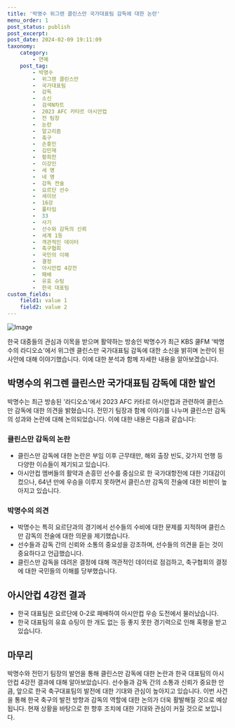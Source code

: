 ```yaml
---
title: '박명수 위그렌 클린스만 국가대표팀 감독에 대한 논란'
menu_order: 1
post_status: publish
post_excerpt: 
post_date: 2024-02-09 19:11:09
taxonomy:
    category:
        - 연예
    post_tag:
        - 박명수
        -  위그렌 클린스만
        -  국가대표팀
        -  감독
        -  소신
        -  검색N차트
        -  2023 AFC 카타르 아시안컵
        -  전 팀장
        -  논란
        -  알고리즘
        -  축구
        -  손흥민
        -  김민재
        -  황희찬
        -  이강인
        -  세 명
        -  네 명
        -  감독 전술
        -  요르단 선수
        -  세이브
        -  16강
        -  풀타임
        -  33
        -  사기
        -  선수와 감독의 신뢰
        -  세계 1등
        -  객관적인 데이터
        -  축구협회
        -  국민의 이해
        -  결정
        -  아시안컵 4강전
        -  패배
        -  유효 슈팅
        -  한국 대표팀
custom_fields:
    field1: value 1
    field2: value 2
---
```


![Image](https://mimgnews.pstatic.net/image/609/2024/02/09/202402091458455710_1_20240209152204653.jpeg?type=w540)

한국 대중들의 관심과 이목을 받으며 활약하는 방송인 박명수가 최근 KBS 쿨FM '박명수의 라디오쇼'에서 위그렌 클린스만 국가대표팀 감독에 대한 소신을 밝히며 논란이 된 사안에 대해 이야기했습니다. 이에 대한 분석과 함께 자세한 내용을 알아보겠습니다.
## 박명수의 위그렌 클린스만 국가대표팀 감독에 대한 발언
박명수는 최근 방송된 '라디오쇼'에서 2023 AFC 카타르 아시안컵과 관련하여 클린스만 감독에 대한 의견을 밝혔습니다. 전민기 팀장과 함께 이야기를 나누며 클린스만 감독의 성과와 논란에 대해 논의되었습니다. 이에 대한 내용은 다음과 같습니다:
### 클린스만 감독의 논란
- 클린스만 감독에 대한 논란은 부임 이후 근무태만, 해외 출장 빈도, 갖가지 언행 등 다양한 이슈들이 제기되고 있습니다.
- 아시안컵 멤버들의 활약과 손흥민 선수를 중심으로 한 국가대항전에 대한 기대감이 컸으나, 64년 만에 우승을 이루지 못하면서 클린스만 감독의 전술에 대한 비판이 높아지고 있습니다.
### 박명수의 의견
- 박명수는 특히 요르단과의 경기에서 선수들의 수비에 대한 문제를 지적하며 클린스만 감독의 전술에 대한 의문을 제기했습니다.
- 선수들과 감독 간의 신뢰와 소통의 중요성을 강조하며, 선수들의 의견을 듣는 것이 중요하다고 언급했습니다.
- 클린스만 감독을 데려온 결정에 대해 객관적인 데이터로 점검하고, 축구협회의 결정에 대한 국민들의 이해를 당부했습니다.
## 아시안컵 4강전 결과
- 한국 대표팀은 요르단에 0-2로 패배하여 아시안컵 우승 도전에서 물러났습니다.
- 한국 대표팀의 유효 슈팅이 한 개도 없는 등 좋지 못한 경기력으로 인해 혹평을 받고 있습니다.
## 마무리
박명수와 전민기 팀장의 발언을 통해 클린스만 감독에 대한 논란과 한국 대표팀의 아시안컵 4강전 결과에 대해 알아보았습니다. 선수들과 감독 간의 소통과 신뢰가 중요한 만큼, 앞으로 한국 축구대표팀의 발전에 대한 기대와 관심이 높아지고 있습니다. 이번 사건을 통해 한국 축구의 발전 방향과 감독의 역할에 대한 논의가 더욱 활발해질 것으로 예상됩니다. 현재 상황을 바탕으로 한 향후 조치에 대한 기대와 관심이 커질 것으로 보입니다.

